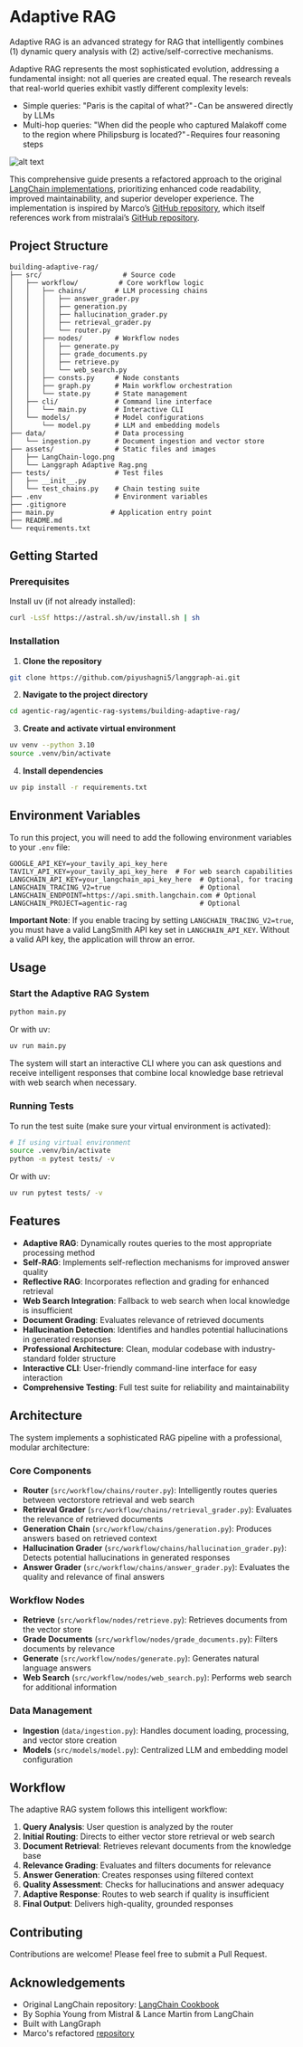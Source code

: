# Adaptive RAG
Adaptive RAG is an advanced strategy for RAG that intelligently combines (1) dynamic query analysis with (2) active/self-corrective mechanisms.

Adaptive RAG represents the most sophisticated evolution, addressing a fundamental insight: not all queries are created equal. The research reveals that real-world queries exhibit vastly different complexity levels:

- Simple queries: "Paris is the capital of what?" - Can be answered directly by LLMs
- Multi-hop queries: "When did the people who captured Malakoff come to the region where Philipsburg is located?" - Requires four reasoning steps


![alt text](image.png)

This comprehensive guide presents a refactored approach to the original [LangChain implementations](https://github.com/mistralai/cookbook/tree/main/third_party/langchain), prioritizing enhanced code readability, improved maintainability, and superior developer experience. The implementation is inspired by Marco’s [GitHub repository](https://github.com/emarco177/langgraph-course/tree/project/agentic-rag), which itself references work from mistralai’s [GitHub repository](https://github.com/mistralai/cookbook/tree/main/third_party/langchain). 


## Project Structure

```
building-adaptive-rag/
├── src/                    # Source code
│   ├── workflow/          # Core workflow logic
│   │   ├── chains/       # LLM processing chains
│   │   │   ├── answer_grader.py
│   │   │   ├── generation.py
│   │   │   ├── hallucination_grader.py
│   │   │   ├── retrieval_grader.py
│   │   │   └── router.py
│   │   ├── nodes/        # Workflow nodes
│   │   │   ├── generate.py
│   │   │   ├── grade_documents.py
│   │   │   ├── retrieve.py
│   │   │   └── web_search.py
│   │   ├── consts.py     # Node constants
│   │   ├── graph.py      # Main workflow orchestration
│   │   └── state.py      # State management
│   ├── cli/              # Command line interface
│   │   └── main.py       # Interactive CLI
│   └── models/           # Model configurations
│       └── model.py      # LLM and embedding models
├── data/                 # Data processing
│   └── ingestion.py      # Document ingestion and vector store
├── assets/               # Static files and images
│   ├── LangChain-logo.png
│   └── Langgraph Adaptive Rag.png
├── tests/                # Test files
│   ├── __init__.py
│   └── test_chains.py    # Chain testing suite
├── .env                  # Environment variables
├── .gitignore
├── main.py              # Application entry point
├── README.md
└── requirements.txt
```

## Getting Started

### Prerequisites

Install uv (if not already installed):

```bash
curl -LsSf https://astral.sh/uv/install.sh | sh
```

### Installation

1. **Clone the repository**

```bash
git clone https://github.com/piyushagni5/langgraph-ai.git
```

2. **Navigate to the project directory**

```bash
cd agentic-rag/agentic-rag-systems/building-adaptive-rag/
```

3. **Create and activate virtual environment**

```bash
uv venv --python 3.10
source .venv/bin/activate
```

4. **Install dependencies**

```bash
uv pip install -r requirements.txt
```

## Environment Variables

To run this project, you will need to add the following environment variables to your `.env` file:

```env
GOOGLE_API_KEY=your_tavily_api_key_here
TAVILY_API_KEY=your_tavily_api_key_here  # For web search capabilities
LANGCHAIN_API_KEY=your_langchain_api_key_here  # Optional, for tracing
LANGCHAIN_TRACING_V2=true                      # Optional
LANGCHAIN_ENDPOINT=https://api.smith.langchain.com # Optional
LANGCHAIN_PROJECT=agentic-rag                  # Optional
```

**Important Note**: If you enable tracing by setting `LANGCHAIN_TRACING_V2=true`, you must have a valid LangSmith API key set in `LANGCHAIN_API_KEY`. Without a valid API key, the application will throw an error.

## Usage

### Start the Adaptive RAG System

```bash
python main.py
```

Or with uv:

```bash
uv run main.py
```

The system will start an interactive CLI where you can ask questions and receive intelligent responses that combine local knowledge base retrieval with web search when necessary.

### Running Tests

To run the test suite (make sure your virtual environment is activated):

```bash
# If using virtual environment
source .venv/bin/activate
python -m pytest tests/ -v
```

Or with uv:

```bash
uv run pytest tests/ -v
```

## Features

- **Adaptive RAG**: Dynamically routes queries to the most appropriate processing method
- **Self-RAG**: Implements self-reflection mechanisms for improved answer quality
- **Reflective RAG**: Incorporates reflection and grading for enhanced retrieval
- **Web Search Integration**: Fallback to web search when local knowledge is insufficient
- **Document Grading**: Evaluates relevance of retrieved documents
- **Hallucination Detection**: Identifies and handles potential hallucinations in generated responses
- **Professional Architecture**: Clean, modular codebase with industry-standard folder structure
- **Interactive CLI**: User-friendly command-line interface for easy interaction
- **Comprehensive Testing**: Full test suite for reliability and maintainability

## Architecture

The system implements a sophisticated RAG pipeline with a professional, modular architecture:

### Core Components

- **Router** (`src/workflow/chains/router.py`): Intelligently routes queries between vectorstore retrieval and web search
- **Retrieval Grader** (`src/workflow/chains/retrieval_grader.py`): Evaluates the relevance of retrieved documents
- **Generation Chain** (`src/workflow/chains/generation.py`): Produces answers based on retrieved context
- **Hallucination Grader** (`src/workflow/chains/hallucination_grader.py`): Detects potential hallucinations in generated responses
- **Answer Grader** (`src/workflow/chains/answer_grader.py`): Evaluates the quality and relevance of final answers

### Workflow Nodes

- **Retrieve** (`src/workflow/nodes/retrieve.py`): Retrieves documents from the vector store
- **Grade Documents** (`src/workflow/nodes/grade_documents.py`): Filters documents by relevance
- **Generate** (`src/workflow/nodes/generate.py`): Generates natural language answers
- **Web Search** (`src/workflow/nodes/web_search.py`): Performs web search for additional information

### Data Management

- **Ingestion** (`data/ingestion.py`): Handles document loading, processing, and vector store creation
- **Models** (`src/models/model.py`): Centralized LLM and embedding model configuration

## Workflow

The adaptive RAG system follows this intelligent workflow:

1. **Query Analysis**: User question is analyzed by the router
2. **Initial Routing**: Directs to either vector store retrieval or web search
3. **Document Retrieval**: Retrieves relevant documents from the knowledge base
4. **Relevance Grading**: Evaluates and filters documents for relevance
5. **Answer Generation**: Creates responses using filtered context
6. **Quality Assessment**: Checks for hallucinations and answer adequacy
7. **Adaptive Response**: Routes to web search if quality is insufficient
8. **Final Output**: Delivers high-quality, grounded responses

## Contributing

Contributions are welcome! Please feel free to submit a Pull Request.

## Acknowledgements

- Original LangChain repository: [LangChain Cookbook](https://github.com/mistralai/cookbook/tree/main/third_party/langchain)
- By Sophia Young from Mistral & Lance Martin from LangChain
- Built with LangGraph
- Marco's refactored [repository](https://github.com/emarco177/langgraph-course/tree/project/agentic-rag)
